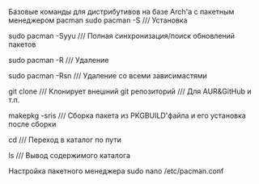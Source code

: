 Базовые команды для дистрибутивов на базе Arch'а с пакетным менеджером pacman
sudo pacman -S    /// Установка

sudo pacman -Syyu /// Полная синхронизация/поиск обновлений пакетов

sudo pacman -R    /// Удаление   

sudo pacman -Rsn  /// Удаление со всеми зависимастями 

git clone         /// Клонирует внешний git репозиторий /// Для AUR&GitHub и т.п.

makepkg -sris     /// Сборка пакета из PKGBUILD'файла и его установка после сборки

cd                /// Переход в каталог по пути

ls                /// Вывод содержимого каталога

Настройка пакетного менеджера
sudo nano /etc/pacman.conf


